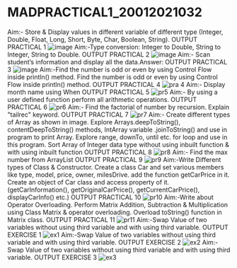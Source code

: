 # MADPRACTICAL1_20012021032
Aim:- Store & Display values in different variable of different type (Integer, Double, Float, Long, Short, Byte, Char, Boolean, String).
OUTPUT PRACTICAL 1
![image](https://user-images.githubusercontent.com/110705507/183283489-b2f6f5cd-81bd-48f7-91d1-4fb0b0be0470.png)
Aim:-Type conversion:
Integer to Double, String to Integer, String to Double.
OUTPUT PRACTICAL 2
![image](https://user-images.githubusercontent.com/110705507/183283917-61dabf49-d319-40d4-a1b4-91cbedba1ea1.png)
Aim:- Scan student’s information and display all the data.Answer:
OUTPUT PRACTICAL 3
![image](https://user-images.githubusercontent.com/110705507/183284062-886ecbe4-bfa0-475e-ae13-410be9a7ed1d.png)
Aim:-Find the number is odd or even by using Control Flow inside println() method. Find the number is odd or even by using Control Flow inside println() method.
OUTPUT PRACTICAL 4
![pra 4](https://user-images.githubusercontent.com/110705507/186234997-e9ac260e-ba69-48a5-87e5-a9425187b8eb.png)
Aim:- Display month name using When
OUTPUT PRACTICAL 5
![pr5](https://user-images.githubusercontent.com/110705507/186235113-27b411b1-41cb-4fda-a534-a16fe35dc697.png)
Aim:- By using a user defined function perform all arithmetic operations.
OUTPUT PRACTICAL 6
![pr6](https://user-images.githubusercontent.com/110705507/186235146-5bb2b63f-7945-41e4-82cf-1e9cb0d18933.png)
Aim:- Find the factorial of number by recursion. Explain "tailrec" keyword.
OUTPUT PRACTICAL 7
![pr7](https://user-images.githubusercontent.com/110705507/186235244-fb1a2545-85bf-4153-803d-7bbc5bf0d910.png)
Aim:- Create different types of Array as shown in image. Explore Arrays.deepToString(), contentDeepToString() methods, IntArray variable .joinToString()  and use in program to print Array. Explore range, downTo, until etc. for loop and use in this program. Sort Array of Integer data type without using inbuilt function & with using inbuilt function
OUTPUT PRACTICAL 8
![pr8](https://user-images.githubusercontent.com/110705507/186235279-f171cafb-6c42-4ad7-a5e2-112f3ee50ef0.png)
Aim:- Find the max number from ArrayList
OUTPUT PRACTICAL 9
![pr9](https://user-images.githubusercontent.com/110705507/186235352-d67570fb-ab07-4b6b-9582-cd2653e3a44b.png)
Aim:-Write Different types of Class & Constructor. Create a class Car and set various members like type, model, price, owner, milesDrive. add the function getCarPrice in it. Create an object of Car class and access property of it. (getCarInformation(), getOriginalCarPrice(), getCurrentCarPrice(), displayCarInfo() etc.)
OUTPUT PRACTICAL 10
![pr10](https://user-images.githubusercontent.com/110705507/186235381-7f039055-809d-4441-a58b-12331a87fbac.png)
Aim:-Write about Operator Overloading. Perform Matrix Addition, Subtraction & Multiplication using Class Matrix & operator overloading. Overload toString() function in Matrix class.
OUTPUT PRACTICAL 11
![pr11](https://user-images.githubusercontent.com/110705507/186235431-a1128f94-14ea-4810-a6ce-1f9088efac52.png)
Aim:-Swap Value of two variables without using third variable and with using third variable.
OUTPUT EXERCISE 1
![ex1](https://user-images.githubusercontent.com/110705507/186235477-978c8ee2-a12a-4434-ad1b-477cb86292d7.png)
Aim:-Swap Value of two variables without using third variable and with using third variable.
OUTPUT EXERCISE 2
![ex2](https://user-images.githubusercontent.com/110705507/186235532-cb4bc9fc-17cd-4e9b-893a-c443d90421b1.png)
Aim:-Swap Value of two variables without using third variable and with using third variable.
OUTPUT EXERCISE 3
![ex3](https://user-images.githubusercontent.com/110705507/186235554-8f9b655b-4fd1-4973-98fb-6bb27108615d.png)
